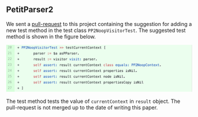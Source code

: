 ## PetitParser2

We sent a [pull-request](https://github.com/kursjan/petitparser2) to this project containing the suggestion  for adding a new test method  in the test class `PP2NoopVisitorTest`.
The suggested test method is shown in the figure below. 

![A new assertion in test method suggestion sent in a pull-request to the project PetitParser2](figures/pr-petitparser2.png)

The test method tests the value of `currentContext` in `result` object.
The pull-request is not merged up to the date of  writing this paper.


